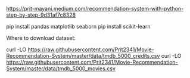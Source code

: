 https://prit-mayani.medium.com/recommendation-system-with-python-step-by-step-9d31af7c8328

pip install pandas matplotlib seaborn
pip install scikit-learn

Where to download dataset:

curl -LO https://raw.githubusercontent.com/Prit2341/Movie-Recommendation-System/master/data/tmdb_5000_credits.csv
curl -LO https://raw.githubusercontent.com/Prit2341/Movie-Recommendation-System/master/data/tmdb_5000_movies.csv
